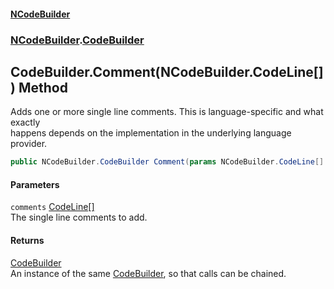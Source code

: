 #### [NCodeBuilder](./index.md 'index')
### [NCodeBuilder](./NCodeBuilder.md 'NCodeBuilder').[CodeBuilder](./NCodeBuilder-CodeBuilder.md 'NCodeBuilder.CodeBuilder')
## CodeBuilder.Comment(NCodeBuilder.CodeLine[]) Method
Adds one or more single line comments. This is language-specific and what exactly  
happens depends on the implementation in the underlying language provider.  
```csharp
public NCodeBuilder.CodeBuilder Comment(params NCodeBuilder.CodeLine[] comments);
```
#### Parameters
<a name='NCodeBuilder-CodeBuilder-Comment(NCodeBuilder-CodeLine--)-comments'></a>
`comments` [CodeLine](./NCodeBuilder-CodeLine.md 'NCodeBuilder.CodeLine')[[]](https://docs.microsoft.com/en-us/dotnet/api/System.Array 'System.Array')  
The single line comments to add.  
  
#### Returns
[CodeBuilder](./NCodeBuilder-CodeBuilder.md 'NCodeBuilder.CodeBuilder')  
An instance of the same [CodeBuilder](./NCodeBuilder-CodeBuilder.md 'NCodeBuilder.CodeBuilder'), so that calls can be chained.  
